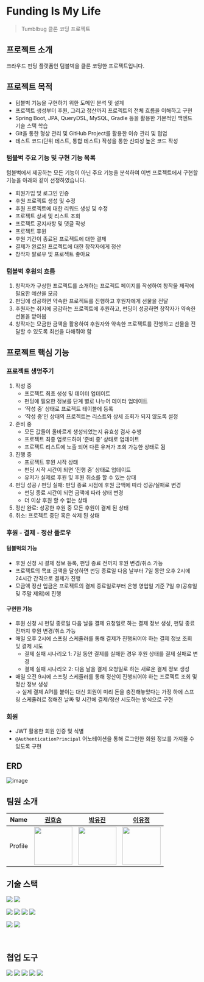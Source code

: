 # Funding Is My Life

> Tumblbug 클론 코딩 프로젝트

## 프로젝트 소개

크라우드 펀딩 플랫폼인 텀블벅을 클론 코딩한 프로젝트입니다.

## 프로젝트 목적

- 텀블벅 기능을 구현하기 위한 도메인 분석 및 설계
- 프로젝트 생성부터 후원, 그리고 정산까지 프로젝트의 전체 흐름을 이해하고 구현
- Spring Boot, JPA, QueryDSL, MySQL, Gradle 등을 활용한 기본적인 백엔드 기술 스택 학습
- Git을 통한 형상 관리 및 GitHub Project를 활용한 이슈 관리 및 협업
- 테스트 코드(단위 테스트, 통합 테스트) 작성을 통한 신뢰성 높은 코드 작성

### 텀블벅 주요 기능 및 구현 기능 목록

텀블벅에서 제공하는 모든 기능이 아닌 주요 기능을 분석하여 이번 프로젝트에서 구현할 기능을 아래와 같이 선정하였습니다.

- 회원가입 및 로그인 인증
- 후원 프로젝트 생성 및 수정
- 후원 프로젝트에 대한 리워드 생성 및 수정
- 프로젝트 상세 및 리스트 조회
- 프로젝트 공지사항 및 댓글 작성
- 프로젝트 후원
- 후원 기간이 종료된 프로젝트에 대한 결제
- 결제가 완료된 프로젝트에 대한 창작자에게 정산
- 창작자 팔로우 및 프로젝트 좋아요

### 텀블벅 후원의 흐름

1. 창작자가 구상한 프로젝트를 소개하는 프로젝트 페이지를 작성하여 창작물 제작에 필요한 예산을 모금
2. 펀딩에 성공하면 약속한 프로젝트를 진행하고 후원자에게 선물을 전달
3. 후원자는 취지에 공감하는 프로젝트에 후원하고, 펀딩이 성공하면 창작자가 약속한 선물을 받아봄
4. 창작자는 모금한 금액을 활용하여 후원자와 약속한 프로젝트를 진행하고 선물을 전달할 수 있도록 최선을 다해줘야 함

## 프로젝트 핵심 기능

### 프로젝트 생명주기

1. 작성 중
    - 프로젝트 최초 생성 및 데이터 업데이트
    - 펀딩에 필요한 정보를 단계 별로 나누어 데이터 업데이트
    - ‘작성 중’ 상태로 프로젝트 테이블에 등록
    - ‘작성 중’인 상태의 프로젝트는 리스트와 상세 조회가 되지 않도록 설정
2. 준비 중
    - 모든 값들이 올바르게 생성되었는지 유효성 검사 수행
    - 프로젝트 최종 업로드하여 ‘준비 중’ 상태로 업데이트
    - 프로젝트 리스트에 노출 되어 다른 유저가 조회 가능한 상태로 됨
3. 진행 중
    - 프로젝트 후원 시작 상태
    - 펀딩 시작 시간이 되면 ‘진행 중’ 상태로 업데이트
    - 유저가 실제로 후원 및 후원 취소를 할 수 있는 상태
4. 펀딩 성공 / 펀딩 실패: 펀딩 종료 시점에 후원 금액에 따라 성공/실패로 변경
    - 펀딩 종료 시간이 되면 금액에 따라 상태 변경
    - 더 이상 후원 할 수 없는 상태
5. 정산 완료: 성공한 후원 중 모든 후원이 결제 된 상태
6. 취소: 프로젝트 중단 혹은 삭제 된 상태

### 후원 - 결제 - 정산 플로우

#### 텀블벅의 기능

- 후원 신청 시 결제 정보 등록, 펀딩 종료 전까지 후원 변경/취소 가능
- 프로젝트의 목표 금액을 달성하면 펀딩 종료일 다음 날부터 7일 동안 오후 2시에 24시간 간격으로 결제가 진행
- 모금액 정산 입금은 프로젝트의 결제 종료일로부터 은행 영업일 기준 7일 후(공휴일 및 주말 제외)에 진행

#### 구현한 기능

- 후원 신청 시 펀딩 종료일 다음 날을 결제 요청일로 하는 결제 정보 생성, 펀딩 종료 전까지 후원 변경/취소 가능
- 매일 오후 2시에 스프링 스케줄러를 통해 결제가 진행되어야 하는 결제 정보 조회 및 결제 시도
    - 결제 실패 시나리오 1: 7일 동안 결제를 실패한 경우 후원 상태를 결제 실패로 변경
    - 결제 실패 시나리오 2: 다음 날을 결제 요청일로 하는 새로운 결제 정보 생성
- 매일 오전 9시에 스프링 스케줄러를 통해 정산이 진행되어야 하는 프로젝트 조회 및 정산 정보 생성  
  → 실제 결제 API를 붙이는 대신 회원이 미리 돈을 충전해놓았다는 가정 하에 스프링 스케줄러로 정해진 날짜 및 시간에 결제/정산 시도하는 방식으로 구현

### 회원

- JWT 활용한 회원 인증 및 식별
- `@AuthenticationPrincipal` 어노테이션을 통해 로그인한 회원 정보를 가져올 수 있도록 구현

## ERD

![image](https://github.com/Ogu-Family/fiml-backend/assets/113650170/6141dde8-a6bc-4714-9d9f-2eca6cbd90fe)

## 팀원 소개

|  Name   |             [권효승](https://github.com/hyoguoo)              |             [박유진](https://github.com/eugene225)              |             [이유정](https://github.com/letskuku)              |
|:-------:|:----------------------------------------------------------:|:------------------------------------------------------------:|:-----------------------------------------------------------:|
| Profile | <img width="100px" src="https://github.com/hyoguoo.png" /> | <img width="100px" src="https://github.com/eugene225.png" /> | <img width="100px" src="https://github.com/letskuku.png" /> |

## 기술 스택

<img src="https://img.shields.io/badge/Java 17-008FC7?style=flat-square&logo=Java&logoColor=white"></img>
<img src="https://img.shields.io/badge/JUnit5-25A162?style=flat-square&logo=JUnit5&logoColor=white"></img>

<img src="https://img.shields.io/badge/Spring 6.1.1-58CC02?style=flat-square&logo=Spring&logoColor=white"/></img>
<img src="https://img.shields.io/badge/Spring Boot 3.2.0-6DB33F?style=flat-square&logo=Spring Boot&logoColor=white"/></img>
<img src="https://img.shields.io/badge/Spring Data JPA-ECD53F?style=flat-square&logo=JPA&logoColor=white"/></img>
<img src="https://img.shields.io/badge/Query DSL-669DF6?style=flat-square&logo=JPA&logoColor=white"/></img>

<img src="https://img.shields.io/badge/MySQL 8.0-4479A1?style=flat-square&logo=MySQL&logoColor=white"></img>
<img src="https://img.shields.io/badge/Gradle-02303A?style=flat-square&logo=Gradle&logoColor=white"></img>

<br>

## 협업 도구

<img src="https://img.shields.io/badge/Git-F05032.svg?style=flat-square&logo=Git&logoColor=white"></img>
<img src="https://img.shields.io/badge/GitHub Project-181717.svg?style=flat-square&logo=GitHub&logoColor=white"></img>
<img src="https://img.shields.io/badge/Notion-000000?style=flat-square&logo=Notion&logoColor=white"></img>
<img src="https://img.shields.io/badge/Slack-4A154B?style=flat-square&logo=Slack&logoColor=white"></img>
<img src="https://img.shields.io/badge/Swagger-85EA2D?style=flat-square&logo=Swagger&logoColor=white"></img>
